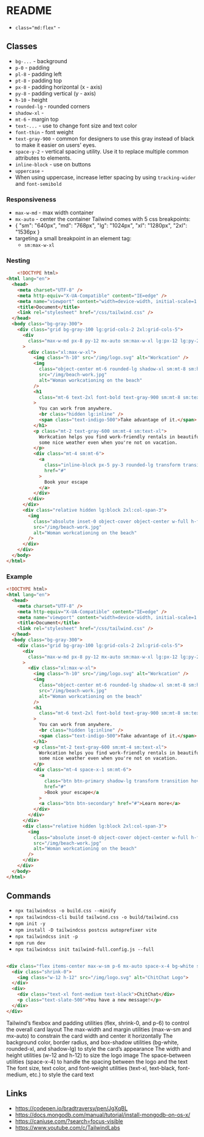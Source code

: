 # README

* `class="md:flex"` - 

## Classes
* `bg-...` - background
* `p-0` - padding
* `pl-8` - padding left
* `pt-8` - padding top
* `px-8` - padding horizontal (x - axis)
* `py-8` - padding vertical (y - axis)
* `h-10` - height
* `rounded-lg` - rounded corners
* `shadow-xl` - 
* `mt-6` - margin top
* `text-...` - use to change font size and text color
* `font-thin` - font weight
* `text-gray-900` - common for designers to use this gray instead of black to make it easier on users' eyes.
* `space-y-2` - vertical spacing utility.  Use it to replace multiple common attributes to elements.
* `inline-block` - use on buttons 
* `uppercase` - 
* When using uppercase, increase letter spacing by using `tracking-wider` and `font-semibold`
### Responsiveness
* `max-w-md` - max width container
* `mx-auto` - center the container
Tailwind comes with 5 css breakpoints:
*   {
        "sm": "640px",
        "md": "768px",
        "lg": "1024px",
        "xl": "1280px",
        "2xl": "1536px
    }
* targeting a small breakpoint in an element tag:
    * `sm:max-w-xl`
### Nesting
```html
    <!DOCTYPE html>
<html lang="en">
  <head>
    <meta charset="UTF-8" />
    <meta http-equiv="X-UA-Compatible" content="IE=edge" />
    <meta name="viewport" content="width=device-width, initial-scale=1.0" />
    <title>Document</title>
    <link rel="stylesheet" href="/css/tailwind.css" />
  </head>
  <body class="bg-gray-300">
    <div class="grid bg-gray-100 lg:grid-cols-2 2xl:grid-cols-5">
      <div
        class="max-w-md px-8 py-12 mx-auto sm:max-w-xl lg:px-12 lg:py-24 lg:max-w-full xl:mr-0 2xl:col-span-2"
      >
        <div class="xl:max-w-xl">
          <img class="h-10" src="/img/logo.svg" alt="Workcation" />
          <img
            class="object-center mt-6 rounded-lg shadow-xl sm:mt-8 sm:h-64 sm:w-full sm:object-cover lg:hidden"
            src="/img/beach-work.jpg"
            alt="Woman workcationing on the beach"
          />
          <h1
            class="mt-6 text-2xl font-bold text-gray-900 sm:mt-8 sm:text-4xl lg:text-3xl xl:text-4xl"
          >
            You can work from anywhere.
            <br class="hidden lg:inline" />
            <span class="text-indigo-500">Take advantage of it.</span>
          </h1>
          <p class="mt-2 text-gray-600 sm:mt-4 sm:text-xl">
            Workcation helps you find work-friendly rentals in beautiful locations so you can enjoy
            some nice weather even when you're not on vacation.
          </p>
          <div class="mt-4 sm:mt-6">
            <a
              class="inline-block px-5 py-3 rounded-lg transform transition bg-indigo-500 hover:bg-indigo-400 hover:-translate-y-0.5 focus:ring-indigo-500 focus:ring-opacity-50 focus:outline-none focus:ring focus:ring-offset-2 active:bg-indigo-600 uppercase tracking-wider font-semibold text-sm text-white shadow-lg sm:text-base"
              href="#"
            >
              Book your escape
            </a>
          </div>
        </div>
      </div>
      <div class="relative hidden lg:block 2xl:col-span-3">
        <img
          class="absolute inset-0 object-cover object-center w-full h-full"
          src="/img/beach-work.jpg"
          alt="Woman workcationing on the beach"
        />
      </div>
    </div>
  </body>
</html>
```
### Example
```html
<!DOCTYPE html>
<html lang="en">
  <head>
    <meta charset="UTF-8" />
    <meta http-equiv="X-UA-Compatible" content="IE=edge" />
    <meta name="viewport" content="width=device-width, initial-scale=1.0" />
    <title>Document</title>
    <link rel="stylesheet" href="/css/tailwind.css" />
  </head>
  <body class="bg-gray-300">
    <div class="grid bg-gray-100 lg:grid-cols-2 2xl:grid-cols-5">
      <div
        class="max-w-md px-8 py-12 mx-auto sm:max-w-xl lg:px-12 lg:py-24 lg:max-w-full xl:mr-0 2xl:col-span-2"
      >
        <div class="xl:max-w-xl">
          <img class="h-10" src="/img/logo.svg" alt="Workcation" />
          <img
            class="object-center mt-6 rounded-lg shadow-xl sm:mt-8 sm:h-64 sm:w-full sm:object-cover lg:hidden"
            src="/img/beach-work.jpg"
            alt="Woman workcationing on the beach"
          />
          <h1
            class="mt-6 text-2xl font-bold text-gray-900 sm:mt-8 sm:text-4xl lg:text-3xl xl:text-4xl"
          >
            You can work from anywhere.
            <br class="hidden lg:inline" />
            <span class="text-indigo-500">Take advantage of it.</span>
          </h1>
          <p class="mt-2 text-gray-600 sm:mt-4 sm:text-xl">
            Workcation helps you find work-friendly rentals in beautiful locations so you can enjoy
            some nice weather even when you're not on vacation.
          </p>
          <div class="mt-4 space-x-1 sm:mt-6">
            <a
              class="btn btn-primary shadow-lg transform transition hover:-translate-y-0.5"
              href="#"
              >Book your escape</a
            >
            <a class="btn btn-secondary" href="#">Learn more</a>
          </div>
        </div>
      </div>
      <div class="relative hidden lg:block 2xl:col-span-3">
        <img
          class="absolute inset-0 object-cover object-center w-full h-full"
          src="/img/beach-work.jpg"
          alt="Woman workcationing on the beach"
        />
      </div>
    </div>
  </body>
</html>
```


## Commands
* `npx tailwindcss -o build.css --minify`
* `npx tailwindcss-cli build tailwind.css -o build/tailwind.css`
* `npm init -y`
* `npm install -D tailwindcss postcss autoprefixer vite`
* `npx tailwindcss init -p`
* `npm run dev`
* `npx tailwindcss init tailwind-full.config.js --full`

##

```html
<div class="flex items-center max-w-sm p-6 mx-auto space-x-4 bg-white shadow-lg rounded-xl">
  <div class="shrink-0">
    <img class="w-12 h-12" src="/img/logo.svg" alt="ChitChat Logo">
  </div>
  <div>
    <div class="text-xl font-medium text-black">ChitChat</div>
    <p class="text-slate-500">You have a new message!</p>
  </div>
</div>
```
Tailwind’s flexbox and padding utilities (flex, shrink-0, and p-6) to control the overall card layout
The max-width and margin utilities (max-w-sm and mx-auto) to constrain the card width and center it horizontally
The background color, border radius, and box-shadow utilities (bg-white, rounded-xl, and shadow-lg) to style the card’s appearance
The width and height utilities (w-12 and h-12) to size the logo image
The space-between utilities (space-x-4) to handle the spacing between the logo and the text
The font size, text color, and font-weight utilities (text-xl, text-black, font-medium, etc.) to style the card text


## Links
* https://codepen.io/bradtraversy/pen/JgXqBL
* https://docs.mongodb.com/manual/tutorial/install-mongodb-on-os-x/
* https://caniuse.com/?search=focus-visible
* https://www.youtube.com/c/TailwindLabs
